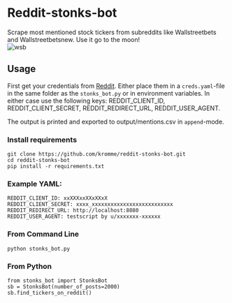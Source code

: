 # Reddit-stonks-bot
Scrape most mentioned stock tickers from subreddits like Wallstreetbets and Wallstreetbetsnew. Use it go to the moon!  
![wsb](https://upload.wikimedia.org/wikipedia/en/f/f0/WallStreetBets.png)  



## Usage
First get your credentials from [Reddit](https://praw.readthedocs.io/en/latest/getting_started/authentication.html). Either place them in a `creds.yaml`-file in the same folder as the `stonks_bot.py` or in environment variables. In either case use the following keys: REDDIT_CLIENT_ID, REDDIT_CLIENT_SECRET, REDDIT_REDIRECT_URL, REDDIT_USER_AGENT.  

The output is printed and exported to output/mentions.csv in `append`-mode.
### Install requirements

```
git clone https://github.com/kromme/reddit-stonks-bot.git
cd reddit-stonks-bot
pip install -r requirements.txt
```


### Example YAML:
```
REDDIT_CLIENT_ID: xxXXXxxXXxXXxX
REDDIT_CLIENT_SECRET: xxxx_xxxxxxxxxxxxxxxxxxxxxxxxxx
REDDIT_REDIRECT_URL: http://localhost:8080
REDDIT_USER_AGENT: testscript by u/xxxxxxx-xxxxxx
```

### From Command Line
```
python stonks_bot.py
```


### From Python
```
from stonks_bot import StonksBot
sb = StonksBot(number_of_posts=2000)
sb.find_tickers_on_reddit()
```
